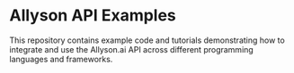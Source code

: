 # Allyson API Examples

This repository contains example code and tutorials demonstrating how to integrate and use the Allyson.ai API across different programming languages and frameworks.